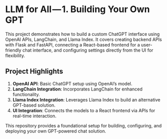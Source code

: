 # LLM for All — 1. Building Your Own GPT

This project demonstrates how to build a custom ChatGPT interface using OpenAI APIs, LangChain, and Llama Index. It covers creating backend APIs with Flask and FastAPI, connecting a React-based frontend for a user-friendly chat interface, and configuring settings directly from the UI for flexibility.

## Project Highlights

1. **OpenAI API**: Basic ChatGPT setup using OpenAI’s model.
2. **LangChain Integration**: Incorporates LangChain for enhanced functionality.
3. **Llama Index Integration**: Leverages Llama Index to build an alternative GPT-based solution.
4. **UI Integration**: Connects the models to a React frontend via APIs for real-time interaction.

This repository provides a foundational setup for building, configuring, and deploying your own GPT-powered chat solution.